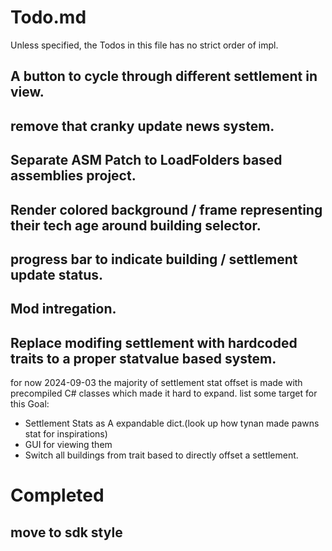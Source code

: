 # Todo.md
Unless specified, the Todos in this file has no strict order of impl.

## A button to cycle through different settlement in view.

## remove that cranky update news system.

## Separate ASM Patch to LoadFolders based assemblies project.

## Render colored background / frame representing their tech age around building selector.
## progress bar to indicate building / settlement update status.

## Mod intregation.


## Replace modifing settlement with hardcoded traits to a proper statvalue based system.
for now 2024-09-03 the majority of settlement stat offset is made with precompiled C# classes which made it hard to expand.
list some target for this Goal:
* Settlement Stats as A expandable dict.(look up how tynan made pawns stat for inspirations)
* GUI for viewing them
* Switch all buildings from trait based to directly offset a settlement.


# Completed
## move to sdk style 